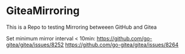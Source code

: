 # GiteaMirroring

This is a Repo to testing Mirroring betweeen GitHub and Gitea

Set minimum mirror interval < 10min:
https://github.com/go-gitea/gitea/issues/8252
https://github.com/go-gitea/gitea/issues/8264

